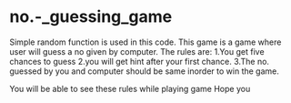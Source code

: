 # no.-_guessing_game
Simple random function is used in this code.
This game is a game where user will guess a no given by computer.
The rules are:
1.You get five chances to guess
2.you will get hint after your first chance.
3.The no. guessed by you and computer should be same inorder to win the game.

You will be able to see these rules while playing game
Hope you
